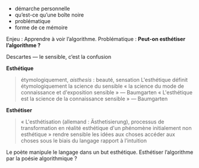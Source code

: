 + démarche personnelle
+ qu’est-ce qu’une boîte noire
+ problématique
+ forme de ce mémoire


Enjeu : Apprendre à voir l’algorithme.
Problématique : **Peut-on esthétiser l’algorithme ?**


Descartes — le sensible, c’est la confusion


**Esthétique**
> étymologiquement, *aisthesis* : beauté, sensation
> L'esthétique définit étymologiquement la science du sensible
> « la science du mode de connaissance et d'exposition sensible » — Baumgarten
> « L'esthétique est la science de la connaissance sensible » — Baumgarten


**Esthétiser**
> « L'esthétisation (allemand : Ästhetisierung), processus de transformation en réalité esthétique d'un phénomène initialement non esthétique »
> rendre sensible les idées aux choses
> accéder aux choses sous le biais du langage
> rapport à l’intuition

Le poète manipule le langage dans un but esthétique. Esthétiser l’algorithme par la poésie algorithmique ?